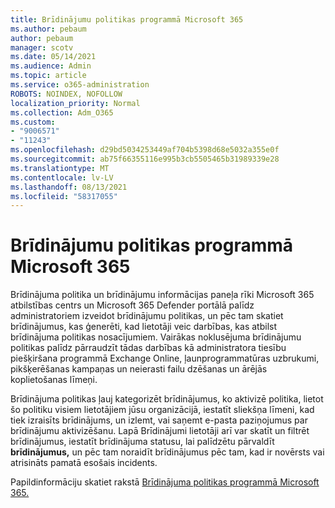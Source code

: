 ```yaml
---
title: Brīdinājumu politikas programmā Microsoft 365
ms.author: pebaum
author: pebaum
manager: scotv
ms.date: 05/14/2021
ms.audience: Admin
ms.topic: article
ms.service: o365-administration
ROBOTS: NOINDEX, NOFOLLOW
localization_priority: Normal
ms.collection: Adm_O365
ms.custom:
- "9006571"
- "11243"
ms.openlocfilehash: d29bd5034253449af704b5398d68e5032a355e0f
ms.sourcegitcommit: ab75f66355116e995b3cb5505465b31989339e28
ms.translationtype: MT
ms.contentlocale: lv-LV
ms.lasthandoff: 08/13/2021
ms.locfileid: "58317055"
---
```

# <a name="alert-policies-in-microsoft-365"></a>Brīdinājumu politikas programmā Microsoft 365

Brīdinājuma politika un brīdinājumu informācijas paneļa rīki Microsoft 365 atbilstības centrs un Microsoft 365 Defender portālā palīdz administratoriem izveidot brīdinājumu politikas, un pēc tam skatiet brīdinājumus, kas ģenerēti, kad lietotāji veic darbības, kas atbilst brīdinājuma politikas nosacījumiem. Vairākas noklusējuma brīdinājumu politikas palīdz pārraudzīt tādas darbības kā administratora tiesību piešķiršana programmā Exchange Online, ļaunprogrammatūras uzbrukumi, pikšķerēšanas kampaņas un neierasti failu dzēšanas un ārējās koplietošanas līmeņi.

Brīdinājuma politikas ļauj kategorizēt brīdinājumus, ko aktivizē politika, lietot šo politiku visiem lietotājiem jūsu organizācijā, iestatīt sliekšņa līmeni, kad tiek izraisīts brīdinājums, un izlemt, vai saņemt e-pasta paziņojumus par brīdinājumu aktivizēšanu. Lapā Brīdinājumi lietotāji arī var skatīt un filtrēt brīdinājumus, iestatīt brīdinājuma statusu, lai palīdzētu pārvaldīt **brīdinājumus,** un pēc tam noraidīt brīdinājumus pēc tam, kad ir novērsts vai atrisināts pamatā esošais incidents.

Papildinformāciju skatiet rakstā [Brīdinājuma politikas programmā Microsoft 365.](https://docs.microsoft.com/microsoft-365/compliance/alert-policies)
